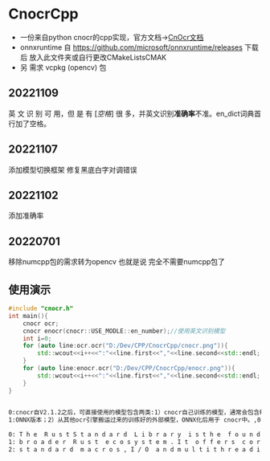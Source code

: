 # CnocrCpp

- 一份来自python cnocr的cpp实现，官方文档->[CnOcr文档](https://cnocr.readthedocs.io/zh/latest/)
- onnxruntime 自 https://github.com/microsoft/onnxruntime/releases 下载后 放入此文件夹或自行更改CMakeListsCMAK
- 另 需求 vcpkg (opencv) 包
## 20221109
英 文 识 别 可 用，但 是 有  [*空格*] 很 多，并英文识别**准确率**不准。en_dict词典首行加了空格。
## 20221107
添加模型切换框架
修复黑底白字对调错误
## 20221102

添加准确率

## 20220701
  
移除numcpp包的需求转为opencv
也就是说 完全不需要numcpp包了

## 使用演示

```cpp
#include "cnocr.h"
int main(){
    cnocr ocr;
    cnocr enocr(cnocr::USE_MODLE::en_number);//使用英文识别模型
    int i=0;
    for (auto line:ocr.ocr("D:/Dev/CPP/CnocrCpp/cnocr.png")){
        std::wcout<<i++<<":"<<line.first<<","<<line.second<<std::endl;
    }
    for (auto line:enocr.ocr("D:/Dev/CPP/CnocrCpp/enocr.png")){
        std::wcout<<i++<<":"<<line.first<<","<<line.second<<std::endl;
    }
}
 
```
```sh
0:cnocr自V2.1.2之后，可直接使用的模型包含两类:1）cnocr自己训练的模型，通常会包含PyTorch和,0.511289
1:ONNX版本；2）从其他ocr引擎搬运过来的训练好的外部模型，ONNX化后用于 cnocr中。,0.721081

0: T h e  R u s t S t a n d a r d  L i b r a r y  i s t h e  f o u n d a t i o n  o f  p o r t a b l e  R u s t  s o f t w a r e , a  s e t  o f m i n i m a l a n d  b a t t l e - t e s t e d s h a r e d a b s t r a c t i o n s  f o r  t h e ,0.535793
1: b r o a d e r  R u s t  e c o s y s t e m . I t  o f f e r s  c o r e  t y p e s , l i k e  V e c < T >  a n d  O p t i o n < T > , l i b r a r y - d e f i n e d  o p e r a t i o n s  o n l a n g u a g e p r i m i t i v e s , ,0.515892
2: s t a n d a r d  m a c r o s , I / O  a n d m u l t i t h r e a d i n g ,  a m o n g  m a n y  o t h e r  t h i n g s . ,0.579248 
```